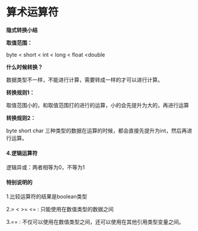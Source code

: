 # 算术运算符

**隐式转换小结**

**取值范围：**

byte < short < int < long < float <double

**什么时候转换？**

数据类型不一样，不能进行计算，需要转成一样的才可以进行计算。

**转换规则1：**

取值范围小的，和取值范围打的进行的运算，小的会先提升为大的，再进行运算

**转换规则2：**

byte short char 三种类型的数据在运算的时候，都会直接先提升为int，然后再进行运算。

#### 4.逻辑运算符

逻辑异或：两者相等为0，不等为1



#### 特别说明的

1.比较运算符的结果是boolean类型

2.> < >=  <= : 只能使用在数值类型的数据之间

3.== : 不仅可以使用在数值类型之间，还可以使用在其他引用类型变量之间。

